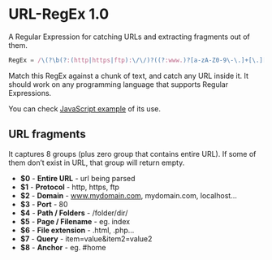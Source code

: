 URL-RegEx 1.0
=============

A Regular Expression for catching URLs and extracting fragments out of them.

``` javascript
RegEx = /\(?\b(?:(http|https|ftp):\/\/)?((?:www.)?[a-zA-Z0-9\-\.]+[\.][a-zA-Z]{2,4}|localhost(?=\/))(?::(\d*))?(?=[\s\/,\.\)])([\/]{1}[^\s\?]*[\/]{1})*(?:\/?([^\s\n\?\[\]\{\}\#]*(?:(?=\.)){1}|[^\s\n\?\[\]\{\}\.\#]*)?([\.]{1}[^\s\?\#]*)?)?(?:\?{1}([^\s\n\#\[\]\(\)]*))?([\#][^\s\n]*)?\)?/;
```

Match this RegEx against a chunk of text, and catch any URL inside it.
It should work on any programming language that supports Regular Expressions.

You can check [JavaScript example](http://someweblog.com/url-regular-expression-javascript-link-shortener/) of its use.

## URL fragments

It captures 8 groups (plus zero group that contains entire URL). If some of them don’t exist in URL, that group will return empty.

* **$0** - **Entire URL** - url being parsed
* **$1** - **Protocol** - http, https, ftp
* **$2** - **Domain** - www.mydomain.com, mydomain.com, localhost...
* **$3** - **Port** - 80
* **$4** - **Path / Folders** - /folder/dir/
* **$5** - **Page / Filename** - eg. index
* **$6** - **File extension** - .html, .php...
* **$7** - **Query** - item=value&item2=value2
* **$8** - **Anchor** - eg. #home
